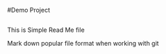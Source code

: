 #Demo Project



##
##

This is Simple Read Me file

Mark down popular file format when working with git 
